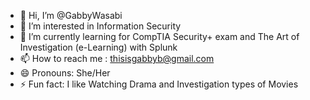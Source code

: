 - 👋 Hi, I’m @GabbyWasabi
- 👀 I’m interested in Information Security 
- 🌱 I’m currently learning for CompTIA Security+ exam and The Art of Investigation (e-Learning) with Splunk
- 📫 How to reach me : thisisgabbyb@gmail.com
- 😄 Pronouns: She/Her
- ⚡ Fun fact: I like Watching Drama and Investigation types of Movies 

<!---
GabbyWasabi/GabbyWasabi is a ✨ special ✨ repository because its `README.md` (this file) appears on your GitHub profile.
You can click the Preview link to take a look at your changes.
--->
